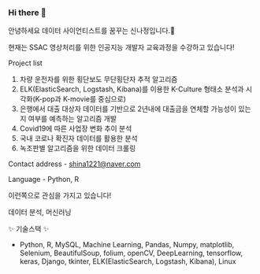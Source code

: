 ### Hi there 👋

안녕하세요 데이터 사이언티스트를 꿈꾸는 신나정입니다.🌱 

현재는 SSAC 영상처리를 위한 인공지능 개발자 교육과정을 수강하고 있습니다!

Project list  
1. 차량 운전자를 위한 횡단보도 무단횡단자 추적 알고리즘
2. ELK(ElasticSearch, Logstash, Kibana)를 이용한 K-Culture 형태소 분석과 시각화(K-pop과 K-movie를 중심으로)
3. 은행에서 대출 대상자 데이터를 기반으로 2년내에 대출금을 연체할 가능성이 있는지 여부를 예측하는 알고리즘 개발
4. Covid19에 따른 사업장 변화 추이 분석
5. 국내 코로나 확진자 데이터를 활용한 분석
6. 녹조판별 알고리즘을 위한 데이터 크롤링

Contact address - shina1221@naver.com

Language - Python, R

이런쪽으로 관심을 가지고 있습니다!

데이터 분석, 머신러닝

✨ 기술스택 ✨

- Python, R, MySQL, Machine Learning, Pandas, Numpy, matplotlib, Selenium, BeautifulSoup, folium, openCV, DeepLearning, tensorflow, keras, Django, tkinter, ELK(ElasticSearch, Logstash, Kibana), Linux   

<!--
**shina1221/shina1221** is a ✨ _special_ ✨ repository because its `README.md` (this file) appears on your GitHub profile.



Here are some ideas to get you started:

- 🔭 I’m currently working on ...
- 🌱 I’m currently learning ...
- 👯 I’m looking to collaborate on ...
- 🤔 I’m looking for help with ...
- 💬 Ask me about ...
- 📫 How to reach me: ...
- 😄 Pronouns: ...
- ⚡ Fun fact: ...
-->
